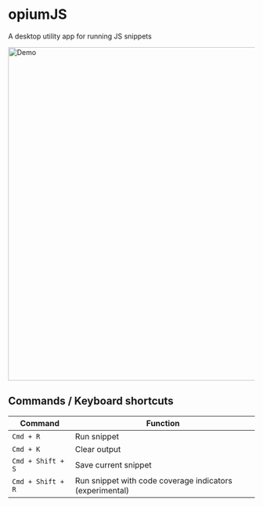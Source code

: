 # opiumJS

A desktop utility app for running JS snippets

<img src="https://github.com/pb03/opium-js/raw/master/demo.gif" width="680" alt="Demo">

## Commands / Keyboard shortcuts
| Command | Function |
|---|---|
| `Cmd + R` | Run snippet |
| `Cmd + K` | Clear output |
| `Cmd + Shift + S` | Save current snippet |
| `Cmd + Shift + R` | Run snippet with code coverage indicators (experimental) |
